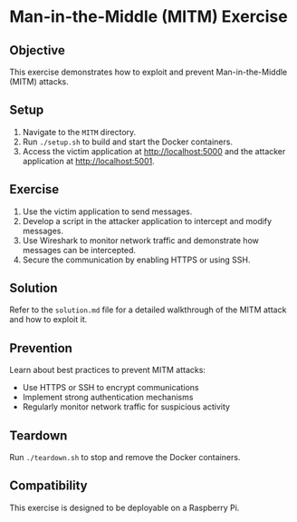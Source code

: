 # Man-in-the-Middle (MITM) Exercise

## Objective

This exercise demonstrates how to exploit and prevent Man-in-the-Middle (MITM) attacks.

## Setup

1. Navigate to the `MITM` directory.
2. Run `./setup.sh` to build and start the Docker containers.
3. Access the victim application at [http://localhost:5000](http://localhost:5000) and the attacker application at [http://localhost:5001](http://localhost:5001).

## Exercise

1. Use the victim application to send messages.
2. Develop a script in the attacker application to intercept and modify messages.
3. Use Wireshark to monitor network traffic and demonstrate how messages can be intercepted.
4. Secure the communication by enabling HTTPS or using SSH.

## Solution

Refer to the `solution.md` file for a detailed walkthrough of the MITM attack and how to exploit it.

## Prevention

Learn about best practices to prevent MITM attacks:
- Use HTTPS or SSH to encrypt communications
- Implement strong authentication mechanisms
- Regularly monitor network traffic for suspicious activity

## Teardown

Run `./teardown.sh` to stop and remove the Docker containers.

## Compatibility

This exercise is designed to be deployable on a Raspberry Pi.
